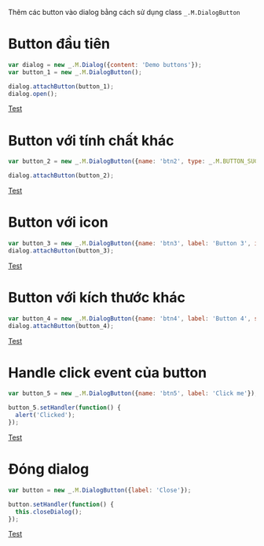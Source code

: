 <script src="/test_files/button.js"></script>
Thêm các button vào dialog bằng cách sử dụng class `_.M.DialogButton`

# Button đầu tiên

```js
var dialog = new _.M.Dialog({content: 'Demo buttons'});
var button_1 = new _.M.DialogButton();

dialog.attachButton(button_1);
dialog.open();
```

<div class="well">
    <a href="javascript: testDialogButton(1)" class="btn btn-info">Test</a>
</div>

# Button với tính chất khác

```js
var button_2 = new _.M.DialogButton({name: 'btn2', type: _.M.BUTTON_SUCCESS, label: 'Button 2'});

dialog.attachButton(button_2);
```

<div class="well">
    <a href="javascript: testDialogButton(2)" class="btn btn-info">Test</a>
</div>

# Button với icon

```js
var button_3 = new _.M.DialogButton({name: 'btn3', label: 'Button 3', icon: 'glyphicon glyphicon-ok'});
dialog.attachButton(button_3);
```

<div class="well">
    <a href="javascript: testDialogButton(3)" class="btn btn-info">Test</a>
</div>

# Button với kích thước khác

```js
var button_4 = new _.M.DialogButton({name: 'btn4', label: 'Button 4', size: 10});
dialog.attachButton(button_4);
```

<div class="well">
    <a href="javascript: testDialogButton(4)" class="btn btn-info">Test</a>
</div>

# Handle click event của button

```js
var button_5 = new _.M.DialogButton({name: 'btn5', label: 'Click me'});

button_5.setHandler(function() {
  alert('Clicked');
});
```
<div class="well">
    <a href="javascript: testButtonCallback()" class="btn btn-info">Test</a>
</div>

# Đóng dialog

```js
var button = new _.M.DialogButton({label: 'Close'});

button.setHandler(function() {
  this.closeDialog();
});
```
<div class="well">
    <a href="javascript: testButtonCallbackCloseDialog()" class="btn btn-info">Test</a>
</div>


